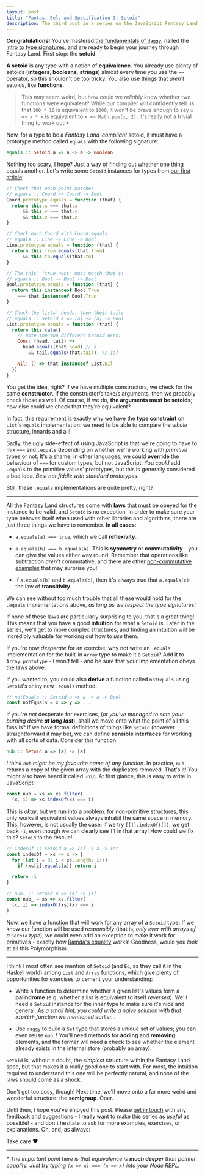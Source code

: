 ```yaml
---
layout: post
title: "Fantas, Eel, and Specification 3: Setoid"
description: The third post in a series on the JavaScript Fantasy Land specification.
---
```


**Congratulations!** You've mastered [the fundamentals of `daggy`](/2017/03/03/fantas-eel-and-specification/), nailed the [intro to type signatures](/2017/03/08/fantas-eel-and-specification-2/), and are ready to begin your journey through Fantasy Land. First stop: the **setoid**.

**A setoid** is any type with a notion of **equivalence**. You already use plenty of setoids (**integers**, **booleans**, **strings**) almost every time you use the `==` operator, so this shouldn't be too tricky. You also use things that _aren't_ setoids, like **functions**.

> This may seem weird, but how could we _reliably_ know whether two functions were equivalent? While our compiler will confidently tell us that `100 * 10` is equivalent to `1000`, it won't be brave enough to say `x => x * x` is equivalent to `x => Math.pow(x, 2)`; it's really not a trivial thing to work out!*

Now, for a type to be a _Fantasy Land-compliant_ setoid, it must have a prototype method called `equals` with the following signature:

```haskell
equals :: Setoid a => a ~> a -> Boolean
```

Nothing too scary, I hope? Just a way of finding out whether one thing equals another. Let's write some `Setoid` instances for types from [our first article](/2017/03/03/fantas-eel-and-specification/):

```javascript
// Check that each point matches
// equals :: Coord ~> Coord -> Bool
Coord.prototype.equals = function (that) {
  return this.x === that.x
      && this.y === that.y
      && this.z === that.z
}

// Check each Coord with Coord.equals
// equals :: Line ~> Line -> Bool
Line.prototype.equals = function (that) {
  return this.from.equals(that.from)
      && this.to.equals(that.to)
}

// The this' "true-ness" must match that's!
// equals :: Bool ~> Bool -> Bool
Bool.prototype.equals = function (that) {
  return this instanceof Bool.True
    === that instanceof Bool.True
}

// Check the lists' heads, then their tails
// equals :: Setoid a => [a] ~> [a] -> Bool
List.prototype.equals = function (that) {
  return this.cata({
    // Note the two different Setoid uses:
    Cons: (head, tail) =>
      head.equals(that.head) // a
        && tail.equals(that.tail), // [a]

    Nil: () => that instanceof List.Nil
  })
}
```

You get the idea, right? If we have multiple constructors, we check for the same **constructor**. If the constructor/s take/s arguments, then we probably check those as well. Of course, if we do, **the arguments must be setoids**; how else could we check that they're equivalent?

In fact, this requirement is exactly why we have the **type constraint** on `List`'s `equals` implementation: we need to be able to compare the _whole_ structure, innards and all!

Sadly, the ugly side-effect of using JavaScript is that we're going to have to mix `===` and `.equals` depending on whether we're working with _primitive_ types or not. It's a shame; in other languages, we could **override** the behaviour of `===` for custom types, but not JavaScript. You _could_ add `.equals` to the primitive values' prototypes, but this is generally considered a bad idea. _Best not fiddle with standard prototypes._

Still, these `.equals` implementations are quite pretty, right?

---

All the Fantasy Land structures come with **laws** that must be obeyed for the instance to be valid, and `Setoid` is no exception. In order to make sure your type behaves itself when used with other libraries and algorithms, there are just three things we have to remember. **In all cases**:

- `a.equals(a) === true`, which we call **reflexivity**.

- `a.equals(b) === b.equals(a)`. This is **symmetry** or **commutativity** - you can give the values either way round. Remember that operations like subtraction _aren't_ commutative, and there are other [non-commutative examples](https://www.quora.com/Is-floating-point-addition-commutative-and-associative) that may surprise you!

- If `a.equals(b)` and `b.equals(c)`, then it's always true that `a.equals(c)`: the law of **transitivity**.

We can see without too much trouble that all these would hold for the `.equals` implementations above, _as long as we respect the type signatures!_

If none of these laws are particularly surprising to you, that's a great thing! This means that you have a good **intuition** for what a `Setoid` is. Later in the series, we'll get to more complex structures, and finding an intuition will be incredibly valuable for working out how to _use_ them.

If you're now _desperate_ for an exercise, why not write an `.equals` implementation for the built-in `Array` type to make it a `Setoid`? Add it to `Array.prototype` - I won't tell - and be sure that your implementation obeys the laws above.

If you wanted to, you could also **derive** a function called `notEquals` using `Setoid`'s shiny new `.equals` method:

```javascript
// notEquals :: Setoid a => a -> a -> Bool
const notEquals = x => y => ...
```

If you're _not_ desperate for exercises, (_or you've managed to sate your burning desire **at long last**_), shall we move onto what the point of all this fuss is? If we have formal definitions of things like `Setoid` (however straightforward it may be), we can define **sensible interfaces** for working with all sorts of data. Consider this function:

```haskell
nub :: Setoid a => [a] -> [a]
```

_I think `nub` might be my favourite name of any function_. In practice, `nub` returns a copy of the given array with the duplicates removed. That's it! You might also have heard it called `uniq`. At first glance, this is easy to write in JavaScript:

```javascript
const nub = xs => xs.filter(
  (x, i) => xs.indexOf(x) === i)
```

This is _okay_, but we run into a problem: for non-primitive structures, this only works if equivalent values always inhabit the same space in memory. This, however, is not usually the case: if we try `[[]].indexOf([])`, we get back `-1`, even though we can clearly see `[]` in that array! How could we fix this? `Setoid` to the rescue!

```javascript
// indexOf :: Setoid a => [a] -> a -> Int
const indexOf = xs => x => {
  for (let i = 0; i < xs.length; i++)
    if (xs[i].equals(x)) return i

  return -1
}

// nub_ :: Setoid a => [a] -> [a]
const nub_ = xs => xs.filter(
  (x, i) => indexOf(xs)(x) === i
)
```

Now, we have a function that will work for any array of a `Setoid` type. If we know our function will be used _responsibly_ (that is, _only ever with arrays of a `Setoid` type_), we could even add an exception to make it work for primitives - exactly how [Ramda's equality](https://github.com/ramda/ramda/blob/v0.23.0/src/internal/_equals.js#L22) works! Goodness, would you _look_ at all this Polymorphism.

---

I think I most often see mention of `Setoid` (and `Eq`, as they call it in the Haskell world) among `List` and `Array` functions, which give plenty of opportunities for exercises to cement your understanding:

- Write a function to determine whether a given list's values form a **palindrome** (e.g. whether a list is equivalent to itself _reversed_). We'll need a `Setoid` instance for the inner type to make sure it's nice and general. _As a small hint, you could write a naïve solution with that `zipWith` function we mentioned earlier..._

- Use `daggy` to build a `Set` type that stores a unique set of values; you can even reuse `nub_`! You'll need methods for **adding** and **removing** elements, and the former will need a check to see whether the element already exists in the internal store (probably an array).

`Setoid` is, without a doubt, the _simplest_ structure within the Fantasy Land spec, but that makes it a really good one to start with. For most, the intuition required to understand this one will be perfectly natural, and none of the laws should come as a shock.

Don't get too cosy, though! Next time, we'll move onto a far more weird and wonderful structure: the **semigroup**. Ooer.

Until then, I hope you've enjoyed this post. Please [get in touch](https://twitter.com/am_i_tom) with any feedback and suggestions - I really want to make this series as _useful_ as possible! - and don't hesitate to ask for more examples, exercises, or explanations. Oh, and, as always:

Take care &hearts;

---

_* The important point here is that equivalence is **much deeper** than pointer equality. Just try typing `(x => x) === (x => x)` into your Node REPL._
